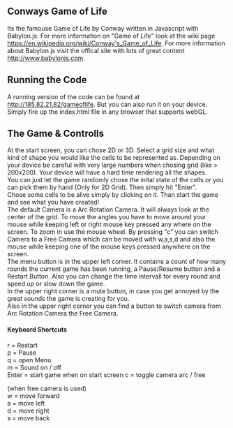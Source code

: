 ## Conways Game of Life
Its the famouse Game of Life by Conway written in Javascript with Babylon.js. 
For more information on "Game of Life" look at the wiki page https://en.wikipedia.org/wiki/Conway's_Game_of_Life.
For more information about Babylon.js visit the offical site with lots of great content http://www.babylonjs.com.


## Running the Code
A running version of the code can be found at http://185.82.21.82/gameoflife. But you can also run it on your device. Simply fire up the index.html file in any browser that supports webGL. 

## The Game & Controlls  
At the start screen, you can chose 2D or 3D. Select a grid size and what kind of shape you would like the cells to be represented as. Depending on your device be careful with very large numbers 
when chosing grid (like > 200x200). Your device will have a hard time rendering all the shapes.  
You can just let the game randomly chose the inital state of the cells or you can pick them by hand (Only for 2D Grid). Then simply hit "Enter".    
Chose some cells to be alive simply by clicking on it. Than start the game and see what you have created!   
The default Camera is a Arc Rotation Camera. It will always look at the center of the grid. To move the angles you have to move around your mouse while keeping left or right mouse key pressed any where on the screen.
To zoom in use the mouse wheel. By pressing "c" you can switch Camera to a Free Camera which can be moved with w,a,s,d and also the mouse while keeping one of the mouse keys pressed anywhere on the screen.   
The menu button is in the upper left corner. It contains a count of how many rounds the current game has been running, a Pause/Resume button and a Restart Button.
Also you can change the time intervall for every round and speed up or slow down the game.    
In the upper right corner is a mute button, in case you get annoyed by the great sounds the game is creating for you.    
Also in the upper right corner you can find a button to switch camera from Arc Rotation Camera the Free Camera.
#### Keyboard Shortcuts
r = Restart   
p = Pause   
q = open Menu   
m = Sound on / off   
Enter = start game when on start screen 
c = toggle camera arc / free

(when free camera is used)   
w = move forward  
a = move left   
d = move right  
s = move back   
